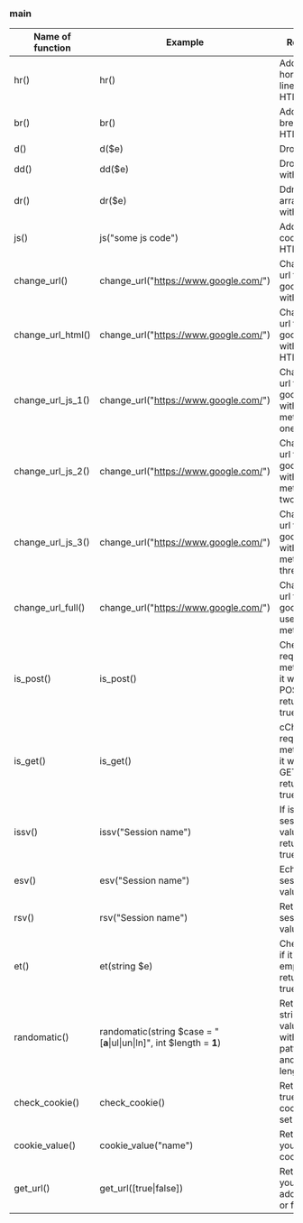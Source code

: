 ### main

|Name of function|Example|Result|
|--|--|--|
|hr()|hr()|Add a horizontal line HTML|
|br()|br()|Add a break line HTML|
|d()|d($e)|Drop $e|
|dd()|dd($e)|Drop $e with die|
|dr()|dr($e)|Ddrop array $e with die|
|js()|js("some js code")|Add js code to HTML file|
|change_url()|change_url("https://www.google.com/")|Change url to google with php |
|change_url_html()|change_url("https://www.google.com/")|Change url to google with HTML|
|change_url_js_1()|change_url("https://www.google.com/")|Change url to google with JS method one|
|change_url_js_2()|change_url("https://www.google.com/")|Change url to google with JS method two|
|change_url_js_3()|change_url("https://www.google.com/")|Change url to google with JS method three|
|change_url_full()|change_url("https://www.google.com/")|Change url to google use all methods|
|is_post()|is_post()|Check request method if it was POST, return true|
|is_get()|is_get()|cCheck request method if it was GET, return true|
|issv()|issv("Session name")|If is set session value, return true|
|esv()|esv("Session name")|Echo session value|
|rsv()|rsv("Session name")|Return session value|
|et()|et(string $e)|Check $e if it's empty return true|
|randomatic()|randomatic(string $case = "[**a**\|ul\|un\|ln]", int $length = **1**)|Return a string value with your pattern and length |
|check_cookie()|check_cookie()|Return true if cookie is set|
|cookie_value()|cookie_value("name")|Return your cookie|
|get_url()|get_url([true\|false])|Return your web address or full url |